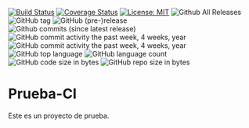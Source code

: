 [![Build Status](https://travis-ci.org/opmineserver/prueba-ci.svg?branch=master)](https://travis-ci.org/opmineserver/prueba-ci)
[![Coverage Status](https://coveralls.io/repos/github/opmineserver/prueba-ci/badge.svg)](https://coveralls.io/github/opmineserver/prueba-ci)
[![License: MIT](https://img.shields.io/badge/License-MIT-yellow.svg)](https://opensource.org/licenses/MIT)
![Github All Releases](https://img.shields.io/github/downloads/opmineserver/prueba-ci/total.svg)
![GitHub tag](https://img.shields.io/github/tag/opmineserver/prueba-ci.svg)
![GitHub (pre-)release](https://img.shields.io/github/release/opmineser/pruebaci/all.svg)
![Github commits (since latest release)](https://img.shields.io/github/commits-since/opmineserver/prueba-ci/latest.svg)
![GitHub commit activity the past week, 4 weeks, year](https://img.shields.io/github/commit-activity/y/opmineserver/prueba-ci.svg)
![GitHub commit activity the past week, 4 weeks, year](https://img.shields.io/github/commit-activity/w/opmineserver/prueba-ci.svg)
![GitHub top language](https://img.shields.io/github/languages/top/opmineserver/prueba-ci.svg)
![GitHub language count](https://img.shields.io/github/languages/count/opmineserver/prueba-ci.svg)
![GitHub code size in bytes](https://img.shields.io/github/languages/code-size/opmineserver/prueba-ci.svg)
![GitHub repo size in bytes](https://img.shields.io/github/repo-size/opmineserver/prueba-ci.svg)

# Prueba-CI
Este es un proyecto de prueba.
